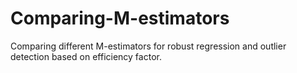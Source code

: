 # Comparing-M-estimators
Comparing different M-estimators for robust regression and outlier detection based on efficiency factor.
